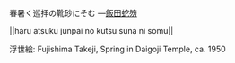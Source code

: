 春暑く巡拝の靴砂にそむ
—[飯田蛇笏](https://ja.wikipedia.org/wiki/飯田蛇笏)

||haru atsuku junpai no kutsu suna ni somu||

浮世絵: Fujishima Takeji, Spring in Daigoji Temple, ca. 1950